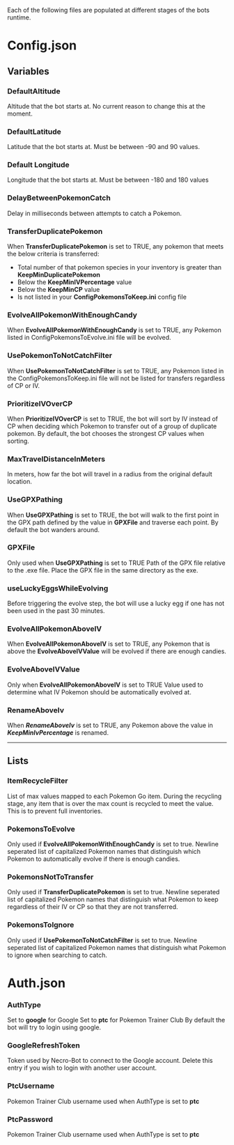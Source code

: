 Each of the following files are populated at different stages of the bots runtime.

# Config.json
## Variables
### DefaultAltitude
Altitude that the bot starts at. No current reason to change this at the moment.


### DefaultLatitude
Latitude that the bot starts at. Must be between -90 and 90 values.


### Default Longitude
Longitude that the bot starts at. Must be between -180 and 180 values


### DelayBetweenPokemonCatch
Delay in milliseconds between attempts to catch a Pokemon.


### TransferDuplicatePokemon
When **TransferDuplicatePokemon** is set to TRUE, any pokemon that meets the below criteria is transferred:
* Total number of that pokemon species in your inventory is greater than **KeepMinDuplicatePokemon**
* Below the **KeepMinIVPercentage** value
* Below the **KeepMinCP** value
* Is not listed in your **ConfigPokemonsToKeep.ini** config file


### EvolveAllPokemonWithEnoughCandy
When **EvolveAllPokemonWithEnoughCandy** is set to TRUE, any Pokemon listed in ConfigPokemonsToEvolve.ini file will be evolved.


### UsePokemonToNotCatchFilter
When **UsePokemonToNotCatchFilter** is set to TRUE, any Pokemon listed in the ConfigPokemonsToKeep.ini file will not be listed for transfers regardless of CP or IV.


### PrioritizeIVOverCP
When **PrioritizeIVOverCP** is set to TRUE, the bot will sort by IV instead of CP when deciding which Pokemon to transfer out of a group of duplicate pokemon. By default, the bot chooses the strongest CP values when sorting.


### MaxTravelDistanceInMeters
In meters, how far the bot will travel in a radius from the original default location.


### UseGPXPathing
When **UseGPXPathing** is set to TRUE, the bot will walk to the first point in the GPX path defined by the value in **GPXFile** and traverse each point. By default the bot wanders around.


### GPXFile
Only used when **UseGPXPathing** is set to TRUE
Path of the GPX file relative to the .exe file. Place the GPX file in the same directory as the exe.


### useLuckyEggsWhileEvolving
Before triggering the evolve step, the bot will use a lucky egg if one has not been used in the past 30 minutes.


### EvolveAllPokemonAboveIV
When **EvolveAllPokemonAboveIV** is set to TRUE, any Pokemon that is above the **EvolveAboveIVValue** will be evolved if there are enough candies.


### EvolveAboveIVValue
Only when **EvolveAllPokemonAboveIV** is set to TRUE
Value used to determine what IV Pokemon should be automatically evolved at.

### RenameAboveIv
When ***RenameAboveIv*** is set to TRUE, any Pokemon above the value in ***KeepMinIvPercentage*** is renamed.
___

## Lists
### ItemRecycleFilter
List of max values mapped to each Pokemon Go item. During the recycling stage, any item that is over the max count is recycled to meet the value. This is to prevent full inventories.


### PokemonsToEvolve
Only used if **EvolveAllPokemonWithEnoughCandy** is set to true.
Newline seperated list of capitalized Pokemon names that distinguish which Pokemon to automatically evolve if there is enough candies.


### PokemonsNotToTransfer
Only used if **TransferDuplicatePokemon** is set to true.
Newline seperated list of capitalized Pokemon names that distinguish what Pokemon to keep regardless of their IV or CP so that they are not transferred.


### PokemonsToIgnore
Only used if **UsePokemonToNotCatchFilter** is set to true.
Newline seperated list of capitalized Pokemon names that distinguish what Pokemon to ignore when searching to catch.


# Auth.json
### AuthType
Set to **google** for Google
Set to **ptc** for Pokemon Trainer Club
By default the bot will try to login using google.

### GoogleRefreshToken
Token used by Necro-Bot to connect to the Google account. Delete this entry if you wish to login with another user account.

### PtcUsername
Pokemon Trainer Club username used when AuthType is set to **ptc**

### PtcPassword
Pokemon Trainer Club username used when AuthType is set to **ptc**

